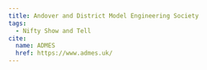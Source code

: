 ```yaml
---
title: Andover and District Model Engineering Society
tags:
  - Nifty Show and Tell
cite:
  name: ADMES
  href: https://www.admes.uk/
---
```

